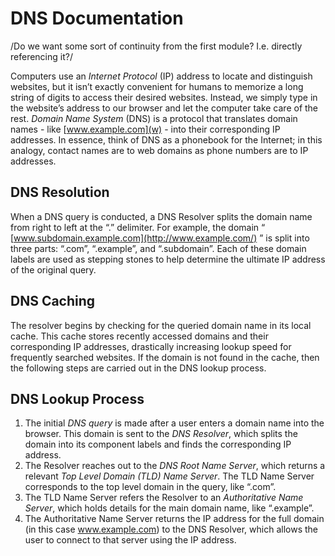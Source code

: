 # DNS Documentation 
/Do we want some sort of continuity from the first module? I.e. directly referencing it?/

Computers use an *Internet Protocol* (IP) address to locate and distinguish websites, but it isn’t exactly convenient for humans to memorize a long string of digits to access their desired websites. Instead, we simply type in the website’s address to our browser and let the computer take care of the rest. *Domain Name System* (DNS) is a protocol that translates domain names - like [www.example.com](w) - into their corresponding IP addresses. In essence, think of DNS as a phonebook for the Internet; in this analogy, contact names are to web domains as phone numbers are to IP addresses.

## DNS Resolution
When a DNS query is conducted, a DNS Resolver splits the domain name from right to left at the “.” delimiter. For example, the domain “ [www.subdomain.example.com](http://www.example.com/) ” is split into three parts: “.com”, “.example”, and “.subdomain”. Each of these domain labels are used as stepping stones to help determine the ultimate IP address of the original query.

## DNS Caching 
The resolver begins by checking for the queried domain name in its local cache. This cache stores recently accessed domains and their corresponding IP addresses, drastically increasing lookup speed for frequently searched websites. If the domain is not found in the cache, then the following steps are carried out in the DNS lookup process.

## DNS Lookup Process
1. The initial *DNS query* is made after a user enters a domain name into the browser. This domain is sent to the *DNS Resolver*, which splits the domain into its component labels and finds the corresponding IP address.
2. The Resolver reaches out to the *DNS Root Name Server*, which returns a relevant *Top Level Domain (TLD) Name Server*. The TLD Name Server corresponds to the top level domain in the query, like “.com”.
3. The TLD Name Server refers the Resolver to an *Authoritative Name Server*, which holds details for the main domain name, like “.example”.
4. The Authoritative Name Server returns the IP address for the full domain (in this case www.example.com) to the DNS Resolver, which allows the user to connect to that server using the IP address.